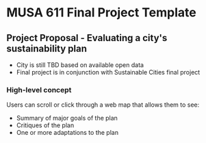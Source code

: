 # MUSA 611 Final Project Template

## Project Proposal - Evaluating a city's sustainability plan 
- City is still TBD based on available open data 
- Final project is in conjunction with Sustainable Cities final project 

### High-level concept
Users can scroll or click through a web map that allows them to see:
* Summary of major goals of the plan
* Critiques of the plan
* One or more adaptations to the plan 
